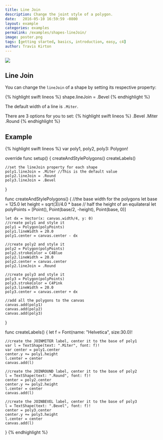 ```yaml
---
title: Line Join
description: Change the joint style of a polygon.
date:   2016-05-10 16:59:59 -0800
layout: example
categories: examples
permalink: /examples/shapes-lineJoin/
image: poster.png
tags: [getting started, basics, introduction, easy, c4]
author: Travis Kirton
---
```

![](lineJoin.png)

## Line Join
You can change the `lineJoin` of a shape by setting its respective property:

{% highlight swift lineos %}
shape.lineJoin = .Bevel
{% endhighlight %}

The default width of a line is `.Miter`.

There are 3 options for you to set:
{% highlight swift lineos %}
.Bevel
.Miter
.Round
{% endhighlight %}

## Example
{% highlight swift lineos %}
var poly1, poly2, poly3: Polygon!

override func setup() {
    createAndStylePolygons()
    createLabels()

    //set the lineJoin property for each shape
    poly1.lineJoin = .Miter //This is the default value
    poly2.lineJoin = .Round
    poly3.lineJoin = .Bevel
}

func createAndStylePolygons() {
    //the base width for the polygons
    let base = 125.0
    let height = sqrt(3)/4.0 * base // half the height of an equilateral
    let polyPoints = [Point(), Point(base/2, -height), Point(base, 0)]

    let dx = Vector(x: canvas.width/4, y: 0)
    //create poly1 and style it
    poly1 = Polygon(polyPoints)
    poly1.lineWidth = 20.0
    poly1.center = canvas.center - dx

    //create poly2 and style it
    poly2 = Polygon(polyPoints)
    poly2.strokeColor = C4Blue
    poly2.lineWidth = 20.0
    poly2.center = canvas.center
    poly2.lineJoin = .Round

    //create poly3 and style it
    poly3 = Polygon(polyPoints)
    poly3.strokeColor = C4Pink
    poly3.lineWidth = 20.0
    poly3.center = canvas.center + dx

    //add all the polygons to the canvas
    canvas.add(poly1)
    canvas.add(poly2)
    canvas.add(poly3)
}

func createLabels() {
    let f = Font(name: "Helvetica", size:30.0)!

    //create the JOINMITER label, center it to the base of poly1
    var l = TextShape(text: ".Miter", font: f)!
    var center = poly1.center
    center.y += poly1.height
    l.center = center
    canvas.add(l)

    //create the JOINROUND label, center it to the base of poly2
    l = TextShape(text: ".Round", font: f)!
    center = poly2.center
    center.y += poly2.height
    l.center = center
    canvas.add(l)

    //create the JOINBEVEL label, center it to the base of poly3
    l = TextShape(text: ".Bevel", font: f)!
    center = poly3.center
    center.y += poly3.height
    l.center = center
    canvas.add(l)
}
{% endhighlight %}